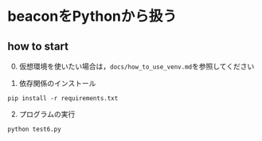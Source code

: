 # beaconをPythonから扱う

## how to start

0. 仮想環境を使いたい場合は，`docs/how_to_use_venv.md`を参照してください

1. 依存関係のインストール
```
pip install -r requirements.txt
```

2. プログラムの実行
```
python test6.py
```